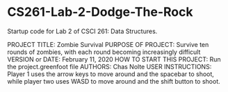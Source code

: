 # CS261-Lab-2-Dodge-The-Rock
Startup code for Lab 2 of CSCI 261: Data Structures.

PROJECT TITLE: Zombie Survival
PURPOSE OF PROJECT: Survive ten rounds of zombies, with each round becoming increasingly difficult
VERSION or DATE: February 11, 2020
HOW TO START THIS PROJECT: Run the project.greenfoot file
AUTHORS: Chas Nolte
USER INSTRUCTIONS: Player 1 uses the arrow keys to move around and the spacebar to shoot, while player two uses WASD to move around and the shift button to shoot.
